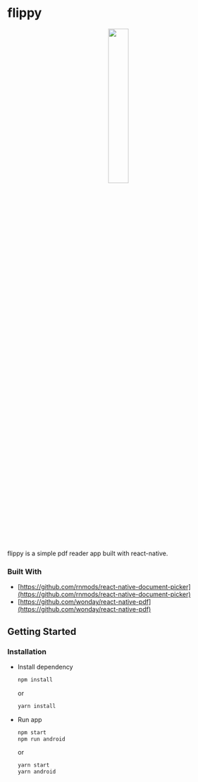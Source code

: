 # flippy

<p align="center">
  <img src="https://user-images.githubusercontent.com/19938514/209102267-deca9ad5-8026-418e-830e-94eafa6ddd3e.png" width="30%">
</p>

flippy is a simple pdf reader app built with react-native.

### Built With
* [https://github.com/rnmods/react-native-document-picker](https://github.com/rnmods/react-native-document-picker)
* [https://github.com/wonday/react-native-pdf](https://github.com/wonday/react-native-pdf)

<!-- GETTING STARTED -->
## Getting Started

### Installation

* Install dependency
   ```sh
   npm install
   ```
   or
   ```sh
   yarn install
   ```
* Run app
   ```sh
   npm start
   npm run android
   ```
   or
   ```sh
   yarn start
   yarn android
   ```
